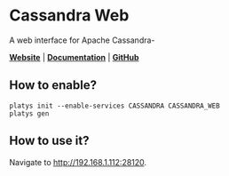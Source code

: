 # Cassandra Web

A web interface for Apache Cassandra-

**[Website](http://avalanche123.com/cassandra-web/)** | **[Documentation](http://avalanche123.com/cassandra-web)** | **[GitHub](https://github.com/avalanche123/cassandra-web)**

## How to enable?

```
platys init --enable-services CASSANDRA CASSANDRA_WEB
platys gen
```

## How to use it?

Navigate to <http://192.168.1.112:28120>.
